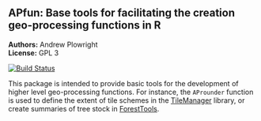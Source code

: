 
<!-- README.md is generated from README.Rmd. Please edit that file -->
APfun: Base tools for facilitating the creation geo-processing functions in R
-----------------------------------------------------------------------------

**Authors:** Andrew Plowright<br/> **License:** GPL 3

[![Build Status](https://travis-ci.org/AndyPL22/APtools.svg?branch=master)](https://travis-ci.org/AndyPL22/APtools)

This package is intended to provide basic tools for the development of higher level geo-processing functions. For instance, the `AProunder` function is used to define the extent of tile schemes in the [TileManager](https://github.com/AndyPL22/TileManager) library, or create summaries of tree stock in [ForestTools](https://github.com/AndyPL22/ForestTools).
